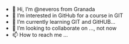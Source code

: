 - 👋 Hi, I’m @neveros from Granada
- 👀 I’m interested in GitHub for a course in GIT
- 🌱 I’m currently learning GIT and GitHUB...
- 💞️ I’m looking to collaborate on ..., not now
- 📫 How to reach me ...

<!---
neveros/neveros is a ✨ special ✨ repository because its `README.md` (this file) appears on your GitHub profile.
You can click the Preview link to take a look at your changes.
--->
